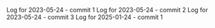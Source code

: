 Log for 2023-05-24 - commit 1
Log for 2023-05-24 - commit 2
Log for 2023-05-24 - commit 3
Log for 2025-01-24 - commit 1
